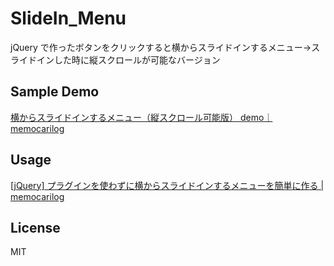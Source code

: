 SlideIn_Menu
============

jQuery で作ったボタンをクリックすると横からスライドインするメニュー→スライドインした時に縦スクロールが可能なバージョン

## Sample Demo

[横からスライドインするメニュー（縦スクロール可能版） demo｜memocarilog](http://memocarilog.info/memocarilog-demo/SlideIn_Menu2)

## Usage

[[jQuery] プラグインを使わずに横からスライドインするメニューを簡単に作る | memocarilog](http://memocarilog.info/?p=7551&preview=true)

## License

MIT
